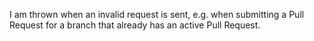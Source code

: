 I am thrown when an invalid request is sent, e.g. when submitting a Pull Request for a branch that already has an active Pull Request.